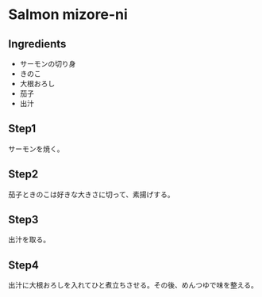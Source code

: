 # Salmon mizore-ni

## Ingredients
- サーモンの切り身
- きのこ
- 大根おろし
- 茄子
- 出汁

## Step1
サーモンを焼く。

## Step2
茄子ときのこは好きな大きさに切って、素揚げする。

## Step3
出汁を取る。

## Step4
出汁に大根おろしを入れてひと煮立ちさせる。その後、めんつゆで味を整える。

